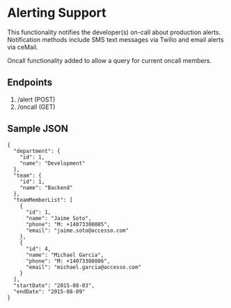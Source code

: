 Alerting Support
================

This functionality notifies the developer(s) on-call about production alerts. Notification methods include SMS text
messages via Twilio and email alerts via ceMail.

Oncall functionality added to allow a query for current oncall members.

Endpoints
---------
1. /alert (POST)
2. /oncall (GET)

Sample JSON
------------
```
{
  "department": {
    "id": 1,
    "name": "Development"
  },
  "team": {
    "id": 1,
    "name": "Backend"
  },
  "teamMemberList": [
    {
      "id": 1,
      "name": "Jaime Soto",
      "phone": "M: +14073308085",
      "email": "jaime.soto@accesso.com"
    },
    {
      "id": 4,
      "name": "Michael Garcia",
      "phone": "M: +14073308086",
      "email": "michael.garcia@accesso.com"
    }
  ],
  "startDate": "2015-08-03",
  "endDate": "2015-08-09"
}
```
